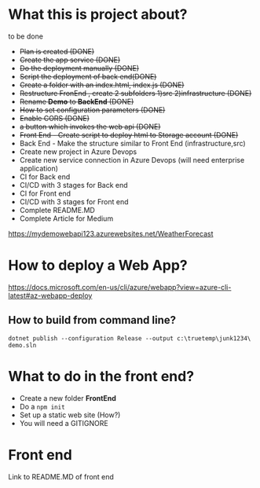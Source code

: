 # What this is project about?
to be done

- ~~Plan is created (DONE)~~
- ~~Create the app service (DONE)~~
- ~~Do the deployment manually (DONE)~~
- ~~Script the deployment of back end(DONE)~~
- ~~Create a folder with an index.html, index.js  (DONE)~~
- ~~Restructure FronEnd , create 2 subfolders 1)src 2)infrastructure  (DONE)~~
- ~~Rename **Demo** to **BackEnd** (DONE)~~
- ~~How to set configuration parameters (DONE)~~
- ~~Enable CORS (DONE)~~
- ~~a button which invokes the web api (DONE)~~
- ~~Front End - Create script to deploy html to Storage account (DONE)~~
- Back End - Make the structure similar to Front End (infrastructure,src)
- Create new project in Azure Devops
- Create new service connection in Azure Devops (will need enterprise application)
- CI for Back end
- CI/CD with 3 stages for Back end
- CI for Front end
- CI/CD with 3 stages for Front end
- Complete README.MD
- Complete Article for Medium



https://mydemowebapi123.azurewebsites.net/WeatherForecast


# How to deploy a Web App?
https://docs.microsoft.com/en-us/cli/azure/webapp?view=azure-cli-latest#az-webapp-deploy


## How to build from command line?
```
dotnet publish --configuration Release --output c:\truetemp\junk1234\ demo.sln
```

# What to do in the front end?
- Create a new folder **FrontEnd**
- Do a `npm init`
- Set up a static web site (How?)
- You will need a GITIGNORE

# Front end
Link to README.MD of front end

